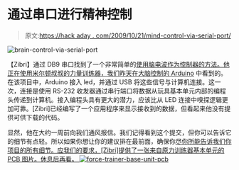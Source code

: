 # 通过串口进行精神控制

> 原文:[https://hack aday . com/2009/10/21/mind-control-via-serial-port/](https://hackaday.com/2009/10/21/mind-control-via-serial-port/)

![brain-control-via-serial-port](../Images/334c583dffc8a83451e166c7de7d6d1a.png "brain-control-via-serial-port")

【Zibri】通过 DB9 串口找到了一个非常简单的[使用脑电波作为控制器的方法。他正在使用米尔顿叔叔的力量训练器，我们昨天在](http://www.zibri.org/2009/09/success.html)[大脑控制的 Arduino](http://hackaday.com/2009/10/20/brain-control-for-the-arduino/) 中看到的。在该项目中，Arduino 接入 led，并通过 USB 将这些信号与计算机连接。这一次，连接是使用 RS-232 收发器通过串行端口将数据从玩具基本单元内部的编程头传递到计算机。接入编程头具有更大的潜力，应该比从 LED 连接中嗅探逻辑更加可靠。[Zibri]已经编写了一个应用程序来显示接收到的数据，但看起来他没有提供可供下载的代码。

显然，他在大约一周前向我们通风报信。我们记得看到这个提交，但你可以告诉它的细节有点轻。所以如果你想让你的建议排在最前面，确保你[尽你所能告诉我们你项目的所有细节。应我们的要求，[Zibri]提供了一张来自原力训练器基本单元的 PCB 图片。休息后再看。 ![force-trainer-base-unit-pcb](../Images/143d21c2bb16de451b1198f677309354.png "force-trainer-base-unit-pcb")](http://hackaday.com/2009/09/19/how-to-make-your-project-an-internet-sensation/)